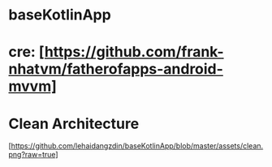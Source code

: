 # baseKotlinApp

# cre: [https://github.com/frank-nhatvm/fatherofapps-android-mvvm]

# Clean Architecture

[https://github.com/lehaidangzdin/baseKotlinApp/blob/master/assets/clean.png?raw=true]
